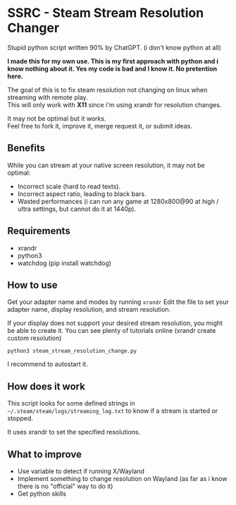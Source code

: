 # SSRC - Steam Stream Resolution Changer

Stupid python script written 90% by ChatGPT. (i don't know python at all)

**I made this for my own use. This is my first approach with python and i know nothing about it. Yes my code is bad and I know it. No pretention here.**

The goal of this is to fix steam resolution not changing on linux when streaming with remote play.<br/>
This will only work with **X11** since i'm using xrandr for resolution changes.

It may not be optimal but it works.<br/>
Feel free to fork it, improve it, merge request it, or submit ideas.

## Benefits

While you can stream at your native screen resolution, it may not be optimal:

- Incorrect scale (hard to read texts).
- Incorrect aspect ratio, leading to black bars.
- Wasted performances (i can run any game at 1280x800@90 at high / ultra settings, but cannot do it at 1440p).

## Requirements

- xrandr
- python3
- watchdog (pip install watchdog)

## How to use

Get your adapter name and modes by running `xrandr`
Edit the file to set your adapter name, display resolution, and stream resolution.

If your display does not support your desired stream resolution, you might be able to create it. You can see plenty of tutorials online (xrandr create custom resolution)

`python3 steam_stream_resolution_change.py`

I recommend to autostart it.

## How does it work

This script looks for some defined strings in `~/.steam/steam/logs/streaming_log.txt` to know if a stream is started or stopped.

It uses xrandr to set the specified resolutions.

## What to improve

- Use variable to detect if running X/Wayland
- Implement something to change resolution on Wayland (as far as i know there is no "official" way to do it)
- Get python skills